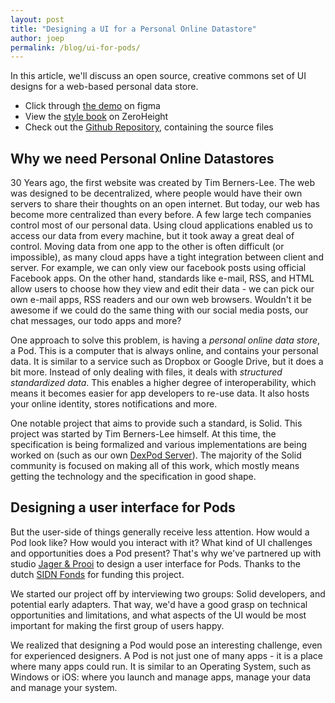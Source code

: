 ```yaml
---
layout: post
title: "Designing a UI for a Personal Online Datastore"
author: joep
permalink: /blog/ui-for-pods/
---
```


In this article, we'll discuss an open source, creative commons set of UI designs for a web-based personal data store.

- Click through [the demo](https://www.figma.com/proto/wkc2XEA6Lddai8n4PUU83C/Solidstarter-Prototype?page-id=327%3A0&node-id=335%3A32985&viewport=289%2C241%2C0.04754795879125595&scaling=scale-down) on figma
- View the [style book](https://zeroheight.com/756e7c07f/p/919ed8-solid-ui-kit) on ZeroHeight
- Check out the [Github Repository](https://github.com/ontola/solid-ui-designs), containing the source files

## Why we need Personal Online Datastores

30 Years ago, the first website was created by Tim Berners-Lee.
The web was designed to be decentralized, where people would have their own servers to share their thoughts on an open internet.
But today, our web has become more centralized than every before.
A few large tech companies control most of our personal data.
Using cloud applications enabled us to access our data from every machine, but it took away a great deal of control.
Moving data from one app to the other is often difficult (or impossible), as many cloud apps have a tight integration between client and server.
For example, we can only view our facebook posts using official Facebook apps.
On the other hand, standards like e-mail, RSS, and HTML allow users to choose how they view and edit their data - we can pick our own e-mail apps, RSS readers and our own web browsers.
Wouldn't it be awesome if we could do the same thing with our social media posts, our chat messages, our todo apps and more?

One approach to solve this problem, is having a _personal online data store_, a Pod.
This is a computer that is always online, and contains your personal data.
It is similar to a service such as Dropbox or Google Drive, but it does a bit more.
Instead of only dealing with files, it deals with _structured standardized data_.
This enables a higher degree of interoperability, which means it becomes easier for app developers to re-use data.
It also hosts your online identity, stores notifications and more.

One notable project that aims to provide such a standard, is Solid.
This project was started by Tim Berners-Lee himself.
At this time, the specification is being formalized and various implementations are being worked on (such as our own [DexPod Server](https://gitlab.com/ontola/dexpod)).
The majority of the Solid community is focused on making all of this work, which mostly means getting the technology and the specification in good shape.

## Designing a user interface for Pods

But the user-side of things generally receive less attention.
How would a Pod look like? How would you interact with it? What kind of UI challenges and opportunities does a Pod present?
That's why we've partnered up with studio [Jager & Prooi](https://jagerenprooi.nl/) to design a user interface for Pods.
Thanks to the dutch [SIDN Fonds](https://www.sidnfonds.nl/nieuws/techneuten-en-ontwerpers-bundelen-krachten-8-projecten-van-start) for funding this project.

We started our project off by interviewing two groups: Solid developers, and potential early adapters.
That way, we'd have a good grasp on technical opportunities and limitations, and what aspects of the UI would be most important for making the first group of users happy.

We realized that designing a Pod would pose an interesting challenge, even for experienced designers.
A Pod is not just one of many apps - it is a place where many apps could run.
It is similar to an Operating System, such as Windows or iOS: where you launch and manage apps, manage your data and manage your system.
